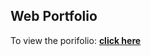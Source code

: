 ## Web Portfolio

To view the porifolio: **[click here](https://web-portfolio-weld-nine.vercel.app/)**
